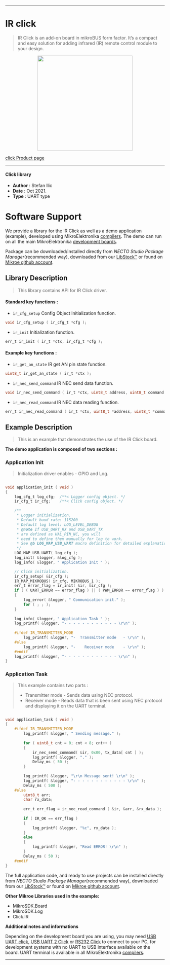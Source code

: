 
---
# IR click

> IR Click is an add-on board in mikroBUS form factor. It’s a compact and easy solution for adding infrared (IR) remote control module to your design.

<p align="center">
  <img src="https://download.mikroe.com/images/click_for_ide/ir_click.png" height=300px>
</p>

[click Product page](https://www.mikroe.com/ir-click)

---


#### Click library

- **Author**        : Stefan Ilic
- **Date**          : Oct 2021.
- **Type**          : UART type


# Software Support

We provide a library for the IR Click
as well as a demo application (example), developed using MikroElektronika
[compilers](https://www.mikroe.com/necto-studio).
The demo can run on all the main MikroElektronika [development boards](https://www.mikroe.com/development-boards).

Package can be downloaded/installed directly from *NECTO Studio Package Manager*(recommended way), downloaded from our [LibStock&trade;](https://libstock.mikroe.com) or found on [Mikroe github account](https://github.com/MikroElektronika/mikrosdk_click_v2/tree/master/clicks).

## Library Description

> This library contains API for IR Click driver.

#### Standard key functions :

- `ir_cfg_setup` Config Object Initialization function.
```c
void ir_cfg_setup ( ir_cfg_t *cfg );
```

- `ir_init` Initialization function.
```c
err_t ir_init ( ir_t *ctx, ir_cfg_t *cfg );
```

#### Example key functions :

- `ir_get_an_state` IR get AN pin state function.
```c
uint8_t ir_get_an_state ( ir_t *ctx );
```

- `ir_nec_send_command` IR NEC send data function.
```c
void ir_nec_send_command ( ir_t *ctx, uint8_t address, uint8_t command );
```

- `ir_nec_read_command` IR NEC data reading function.
```c
err_t ir_nec_read_command ( ir_t *ctx, uint8_t *address, uint8_t *command );
```

## Example Description

> This is an example that demonstrates the use of the IR Click board.

**The demo application is composed of two sections :**

### Application Init

> Initialization driver enables - GPIO and Log.

```c

void application_init ( void ) 
{
    log_cfg_t log_cfg;  /**< Logger config object. */
    ir_cfg_t ir_cfg;    /**< Click config object. */

    /** 
     * Logger initialization.
     * Default baud rate: 115200
     * Default log level: LOG_LEVEL_DEBUG
     * @note If USB_UART_RX and USB_UART_TX 
     * are defined as HAL_PIN_NC, you will 
     * need to define them manually for log to work. 
     * See @b LOG_MAP_USB_UART macro definition for detailed explanation.
     */
    LOG_MAP_USB_UART( log_cfg );
    log_init( &logger, &log_cfg );
    log_info( &logger, " Application Init " );

    // Click initialization.
    ir_cfg_setup( &ir_cfg );
    IR_MAP_MIKROBUS( ir_cfg, MIKROBUS_1 );
    err_t error_flag = ir_init( &ir, &ir_cfg );
    if ( ( UART_ERROR == error_flag ) || ( PWM_ERROR == error_flag ) ) 
    {
        log_error( &logger, " Communication init." );
        for ( ; ; );
    }
    
    log_info( &logger, " Application Task " );
    log_printf( &logger, "- - - - - - - - - - - - \r\n" );
    
    #ifdef IR_TRANSMITTER_MODE
        log_printf( &logger, "-  Transmitter mode   - \r\n" );
    #else
        log_printf( &logger, "-    Receiver mode    - \r\n" );
    #endif
    log_printf( &logger, "- - - - - - - - - - - - \r\n" );
}

```

### Application Task

> This example contains two parts :
> - Transmitter mode - Sends data using NEC protocol.
> - Receiver mode - Reads data that is been sent using NEC protocol and 
>                   displaying it on the UART terminal.

```c

void application_task ( void ) 
{
    #ifdef IR_TRANSMITTER_MODE
        log_printf( &logger, " Sending message." );
        
        for ( uint8_t cnt = 0; cnt < 8; cnt++ )
        {
            ir_nec_send_command( &ir, 0x00, tx_data[ cnt ] );
            log_printf( &logger, "." );
            Delay_ms ( 50 );
        }
        
        log_printf( &logger, "\r\n Message sent! \r\n" );
        log_printf( &logger, "- - - - - - - - - - - - \r\n" );
        Delay_ms ( 500 );
    #else
        uint8_t arr;
        char rx_data;
        
        err_t err_flag = ir_nec_read_command ( &ir, &arr, &rx_data );
        
        if ( IR_OK == err_flag )
        {
            log_printf( &logger, "%c", rx_data );
        }
        else
        {
            log_printf( &logger, "Read ERROR! \r\n" );
        }
        Delay_ms ( 50 );
    #endif
}

```

The full application code, and ready to use projects can be installed directly from *NECTO Studio Package Manager*(recommended way), downloaded from our [LibStock&trade;](https://libstock.mikroe.com) or found on [Mikroe github account](https://github.com/MikroElektronika/mikrosdk_click_v2/tree/master/clicks).

**Other Mikroe Libraries used in the example:**

- MikroSDK.Board
- MikroSDK.Log
- Click.IR

**Additional notes and informations**

Depending on the development board you are using, you may need
[USB UART click](https://www.mikroe.com/usb-uart-click),
[USB UART 2 Click](https://www.mikroe.com/usb-uart-2-click) or
[RS232 Click](https://www.mikroe.com/rs232-click) to connect to your PC, for
development systems with no UART to USB interface available on the board. UART
terminal is available in all MikroElektronika
[compilers](https://shop.mikroe.com/compilers).

---
